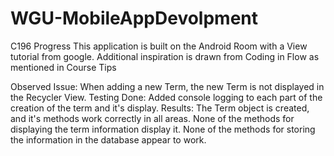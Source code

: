 # WGU-MobileAppDevolpment
C196 Progress
This application is built on the Android Room with a View tutorial from google.
Additional inspiration is drawn from Coding in Flow as mentioned in Course Tips

Observed Issue: When adding a new Term, the new Term is not displayed in the Recycler View.
Testing Done: Added console logging to each part of the creation of the term and it's display.
Results: The Term object is created, and it's methods work correctly in all areas.
None of the methods for displaying the term information display it.
None of the methods for storing the information in the database appear to work.
